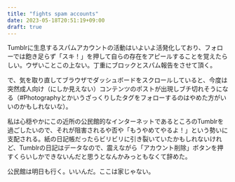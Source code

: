 ```yaml
---
title: "fights spam accounts"
date: 2023-05-18T20:51:19+09:00
draft: true
---
```

Tumblrに生息するスパムアカウントの活動はいよいよ活発化しており、フォローでは飽き足らず「スキ！」を押して自らの存在をアピールすることを覚えたらしい。ウザいことこの上ない。丁重にブロックとスパム報告をさせて頂く。

で、気を取り直してブラウザでダッシュボードをスクロールしていると、今度は突然成人向け（にしか見えない）コンテンツのポストが出現しブチ切れそうになる（#Photographyとかいうざっくりしたタグをフォローするのはやめた方がいいのかもしれないな）。

私は心穏やかにこの近所の公民館的なインターネットであるところのTumblrを過ごしたいので、それが阻害されるや否や「もうやめてやるよ！」という勢いに支配される。紙の日記帳だったらビリビリに引き裂いていたかもしれないけれど、Tumblrの日記はデータなので、震えながら「アカウント削除」ボタンを押すくらいしかできないんだと思うとなんかみっともなくて辞めた。

公民館は明日も行く。いいんだ。ここは家じゃない。

